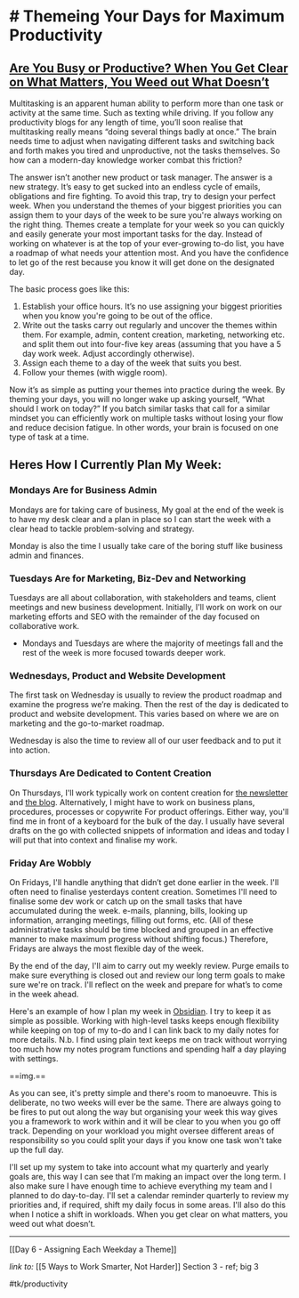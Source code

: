 # # Themeing Your Days for Maximum Productivity
## [Are You Busy or Productive? When You Get Clear on What Matters, You Weed out What Doesn’t](https://andybyers.net/5-ways-to-work-smarter-not-harder)
Multitasking is an apparent human ability to perform more than one task or activity at the same time. Such as texting while driving. If you follow any productivity blogs for any length of time, you’ll soon realise that multitasking really means “doing several things badly at once.” The brain needs time to adjust when navigating different tasks and switching back and forth makes you tired and unproductive, not the tasks themselves. So how can a modern-day knowledge worker combat this friction?

The answer isn’t another new product or task manager. The answer is a new strategy. It’s easy to get sucked into an endless cycle of emails, obligations and fire fighting. To avoid this trap, try to design your perfect week. When you understand the themes of your biggest priorities you can assign them to your days of the week to be sure you're always working on the right thing. Themes create a template for your week so you can quickly and easily generate your most important tasks for the day. Instead of working on whatever is at the top of your ever-growing to-do list, you have a roadmap of what needs your attention most. And you have the confidence to let go of the rest because you know it will get done on the designated day. 

The basic process goes like this:
1. Establish your office hours. It’s no use assigning your biggest priorities when you know you're going to be out of the office. 
2. Write out the tasks carry out regularly and uncover the themes within them. For example, admin, content creation, marketing, networking etc. and split them out into four-five key areas (assuming that you have a 5 day work week. Adjust accordingly otherwise).
3. Assign each theme to a day of the week that suits you best. 
4. Follow your themes (with wiggle room).

Now it’s as simple as putting your themes into practice during the week. By theming your days, you will no longer wake up asking yourself, “What should I work on today?” If you batch similar tasks that call for a similar mindset you can efficiently work on multiple tasks without losing your flow and reduce decision fatigue. In other words, your brain is focused on one type of task at a time.

## Heres How I Currently Plan My Week:

### Mondays Are for Business Admin
Mondays are for taking care of business, My goal at the end of the week is to have my desk clear and a plan in place so I can start the week with a clear head to tackle problem-solving and strategy.

Monday is also the time I usually take care of the boring stuff like business admin and finances.

### Tuesdays Are for Marketing, Biz-Dev and Networking
Tuesdays are all about collaboration, with stakeholders and teams, client meetings and new business development. Initially, I'll work on work on our marketing efforts and SEO with the remainder of the day focused on collaborative work. 

- Mondays and Tuesdays are where the majority of meetings fall and the rest of the week is more focused towards deeper work. 

### Wednesdays, Product and Website Development 
The first task on Wednesday is usually to review the product roadmap and examine the progress we’re making. Then the rest of the day is dedicated to product and website development. This varies based on where we are on marketing and the go-to-market roadmap. 

Wednesday is also the time to review all of our user feedback and to put it into action.

### Thursdays Are Dedicated to Content Creation
On Thursdays, I'll work typically work on content creation for [the newsletter](https://andybyers.net/705ea-blogger-contact) and [the blog](https://andybyers.net/705ea-blogger-news). Alternatively, I might have to work on business plans, procedures, processes or copywrite For product offerings. Either way, you'll find me in front of a keyboard for the bulk of the day. I usually have several drafts on the go with collected snippets of information and ideas and today I will put that into context and finalise my work. 

### Friday Are Wobbly
On Fridays, I'll handle anything that didn’t get done earlier in the week. I'll often need to finalise yesterdays content creation. Sometimes I'll need to finalise some dev work or catch up on the small tasks that have accumulated during the week. e-mails, planning, bills, looking up information, arranging meetings, filling out forms, etc. (All of these administrative tasks should be time blocked and grouped in an effective manner to make maximum progress without shifting focus.) Therefore, Fridays are always the most flexible day of the week. 

By the end of the day, I'll aim to carry out my weekly review. Purge emails to make sure everything is closed out and review our long term goals to make sure we're on track. I'll reflect on the week and prepare for what’s to come in the week ahead.

Here's an example of how I plan my week in [Obsidian](https://obsidian.md). I try to keep it as simple as possible. Working with high-level tasks keeps enough flexibility while keeping on top of my to-do and I can link back to my daily notes for more details. N.b. I find using plain text keeps me on track without worrying too much how my notes program functions and spending half a day playing with settings.

==img.==

As you can see, it's pretty simple and there's room to manoeuvre. This is deliberate, no two weeks will ever be the same. There are always going to be fires to put out along the way but organising your week this way gives you a framework to work within and it will be clear to you when you go off track. Depending on your workload you might oversee different areas of responsibility so you could split your days if you know one task won't take up the full day. 

I'll set up my system to take into account what my quarterly and yearly goals are, this way I can see that I’m making an impact over the long term. I also make sure I have enough time to achieve everything my team and I planned to do day-to-day. I'll set a calendar reminder quarterly to review my priorities and, if required, shift my daily focus in some areas. I'll also do this when I notice a shift in workloads. When you get clear on what matters, you weed out what doesn’t.






- - - -
[[Day 6 - Assigning Each Weekday a Theme]]

*link to:* [[5 Ways to Work Smarter, Not Harder]] Section 3 - ref; big 3

#tk/productivity


